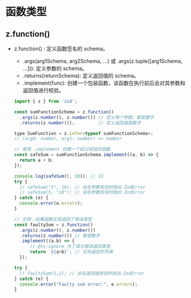 # 函数类型

## z.function()

+ z.function() : 定义函数签名的 schema。

  + .args(arg1Schema, arg2Schema, ...) 或 .args(z.tuple([arg1Schema, ...])): 定义参数的 schema。
  + .returns(returnSchema): 定义返回值的 schema。
  + .implement(func): 创建一个包装函数，该函数在执行前后会对其参数和返回值进行校验。

  ```js
  import { z } from 'zod';

  const sumFunctionSchema = z.function()
    .args(z.number(), z.number()) // 定义两个参数，都是数字
    .returns(z.number());         // 定义返回值是数字

  type SumFunction = z.infer<typeof sumFunctionSchema>;
  // (arg0: number, arg1: number) => number

  // 使用 .implement 创建一个经过校验的函数
  const safeSum = sumFunctionSchema.implement((a, b) => {
    return a + b;
  });

  console.log(safeSum(5, 10)); // 15
  try {
    // safeSum("5", 10); // 会在参数校验时抛出 ZodError
    // safeSum(5, "10"); // 会在参数校验时抛出 ZodError
  } catch (e) {
    console.error(e.errors);
  }

  // 示例：如果函数实现返回了错误类型
  const faultySum = z.function()
    .args(z.number(), z.number())
    .returns(z.number()) // 期望数字
    .implement((a,b) => {
        // @ts-ignore 为了演示错误返回类型
        return `${a+b}`; // 实际返回字符串
    });

  try {
    // faultySum(1,2); // 会在返回值校验时抛出 ZodError
  } catch (e) {
    console.error("Faulty sum error:", e.errors);
  }

  ```

